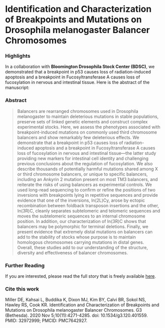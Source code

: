 # Identification and Characterization of Breakpoints and Mutations on Drosophila melanogaster Balancer Chromosomes


<!--more-->

### Highlights

In a collaboration with **Bloomington Drosophila Stock Center (BDSC)**, we demonstrated that a breakpoint in p53 causes 
loss of radiation-induced apoptosis and a breakpoint in Fucosyltransferase A causes loss of fucosylation in nervous and 
intestinal tissue. Here is the abstract of the manuscript:

### Abstract

> Balancers are rearranged chromosomes used in Drosophila melanogaster to maintain deleterious mutations in stable populations, preserve sets of linked genetic elements and construct complex experimental stocks. Here, we assess the phenotypes associated with breakpoint-induced mutations on commonly used third chromosome balancers and show remarkably few deleterious effects. We demonstrate that a breakpoint in p53 causes loss of radiation-induced apoptosis and a breakpoint in Fucosyltransferase A causes loss of fucosylation in nervous and intestinal tissue—the latter study providing new markers for intestinal cell identity and challenging previous conclusions about the regulation of fucosylation. We also describe thousands of potentially harmful mutations shared among X or third chromosome balancers, or unique to specific balancers, including an Ankyrin 2 mutation present on most TM3 balancers, and reiterate the risks of using balancers as experimental controls. We used long-read sequencing to confirm or refine the positions of two inversions with breakpoints lying in repetitive sequences and provide evidence that one of the inversions, In(2L)Cy, arose by ectopic recombination between foldback transposon insertions and the other, In(3R)C, cleanly separates subtelomeric and telomeric sequences and moves the subtelomeric sequences to an internal chromosome position. In addition, our characterization of In(3R)C shows that balancers may be polymorphic for terminal deletions. Finally, we present evidence that extremely distal mutations on balancers can add to the stability of stocks whose purpose is to maintain homologous chromosomes carrying mutations in distal genes. Overall, these studies add to our understanding of the structure, diversity and effectiveness of balancer chromosomes.

### Further Reading

If you are interested, please read the full story that is freely available [here](https://www.g3journal.org/content/10/11/4271).

### Cite this work

Miller DE, Kahsai L, Buddika K, Dixon MJ, Kim BY, Calvi BR, Sokol NS, Hawley RS, Cook KR. Identification and Characterization of Breakpoints and Mutations on Drosophila melanogaster Balancer Chromosomes. G3 (Bethesda). 2020 Nov 5;10(11):4271-4285. doi: 10.1534/g3.120.401559. PMID: 32972999; PMCID: PMC7642927.

